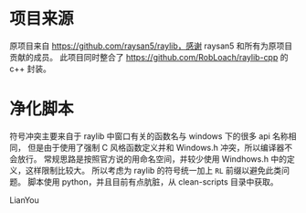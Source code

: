 # 项目来源
原项目来自 https://github.com/raysan5/raylib，感谢 raysan5 和所有为原项目贡献的成员。
此项目同时整合了 https://github.com/RobLoach/raylib-cpp 的 c++ 封装。

# 净化脚本
符号冲突主要来自于 raylib 中窗口有关的函数名与 windows 下的很多 api 名称相同，
但是由于使用了强制 C 风格函数定义并和 Windows.h 冲突，所以编译器不会放行。
常规思路是按照官方说的用命名空间，并较少使用 Windhows.h 中的定义，这样限制比较大。
所以考虑为 raylib 的符号统一加上 `RL` 前缀以避免此类问题。
脚本使用 python，并且目前有点肮脏，从 clean-scripts 目录中获取。

LianYou
